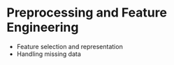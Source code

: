 # Preprocessing and Feature Engineering

- Feature selection and representation
- Handling missing data
